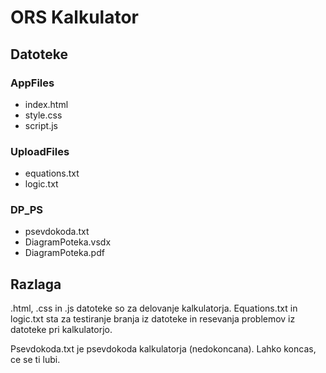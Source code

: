 # ORS Kalkulator
## Datoteke

### AppFiles
- index.html
- style.css
- script.js

### UploadFiles
- equations.txt
- logic.txt


### DP_PS
- psevdokoda.txt
- DiagramPoteka.vsdx
- DiagramPoteka.pdf

## Razlaga
.html, .css in .js datoteke so za delovanje kalkulatorja. Equations.txt in logic.txt sta za testiranje branja iz datoteke in resevanja problemov iz datoteke pri kalkulatorjo.

Psevdokoda.txt je psevdokoda kalkulatorja (nedokoncana). Lahko koncas, ce se ti lubi.
